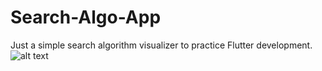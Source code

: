 ﻿# Search-Algo-App
Just a simple search algorithm visualizer to practice Flutter development.
![alt text](https://github.com/SharifUzzell/Search-Algo-App/blob/master/search/assets/bfs.png?raw=true)

